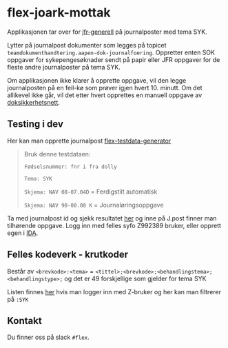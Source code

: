 # flex-joark-mottak

Applikasjonen tar over for [jfr-generell](https://github.com/navikt/jfr-generell) på journalposter med tema SYK.

Lytter på journalpost dokumenter som legges på topicet `teamdokumenthandtering.aapen-dok-journalfoering`. 
Oppretter enten SOK oppgaver for sykepengesøknader sendt på papir eller JFR oppgaver for de fleste andre journalposter på tema SYK.

Om applikasjonen ikke klarer å opprette oppgave, vil den legge journalposten på en feil-kø som prøver igjen hvert 10. minutt.
Om det allikevel ikke går, vil det etter hvert opprettes en manuell 
oppgave av [doksikkerhetsnett](https://confluence.adeo.no/display/BOA/doksikkerhetsnett).

## Testing i dev
Her kan man opprette journalpost [flex-testdata-generator](https://flex-testdata-generator.intern.dev.nav.no/papir-dokument)
> Bruk denne testdataen:
>
> `Fødselsnummer: fnr i fra dolly` 
> 
> `Tema: SYK`
> 
> `Skjema: NAV 08-07.04D` = Ferdigstilt automatisk
>
> `Skjema: NAV 90-00.08 K` = Journaløringsoppgave

Ta med journalpost id og sjekk resultatet [her](https://gosys-q1.dev.intern.nav.no/gosys/dokument/sokjournalpost.jsf) og inne på J.post finner man tilhørende oppgave.
Logg inn med felles syfo Z992389 bruker, eller opprett egen i [IDA](https://confluence.adeo.no/display/ATOM/IDA).

## Felles kodeverk - krutkoder
Består av `<brevkode>:<tema>` = `<tittel>;<brevkode>;<behandlingstema>;<behandlingstype>;` og det er 49 forskjellige som gjelder for tema SYK

Listen finnes [her](https://kodeverk.ansatt.dev.nav.no/kodeverk/Krutkoder) hvis man logger inn med Z-bruker og her kan man filtrerer på `:SYK`


## Kontakt 
Du finner oss på slack `#flex`.
